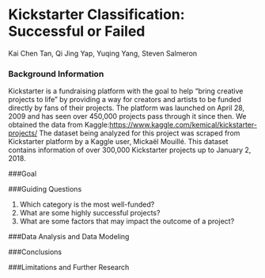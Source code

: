 # Kickstarter Classification: Successful or Failed

Kai Chen Tan, Qi Jing Yap, Yuqing Yang, Steven Salmeron

### Background Information
Kickstarter is a fundraising platform with the goal to help “bring creative projects to life” by providing a way for creators and artists to be funded directly by fans of their projects. The platform was launched on April 28, 2009 and has seen over 450,000 projects pass through it since then. We obtained the data from Kaggle:https://www.kaggle.com/kemical/kickstarter-projects/ The dataset being analyzed for this project was scraped from Kickstarter platform by a Kaggle user, Mickaël Mouillé. This dataset contains information of over 300,000 Kickstarter projects up to January 2, 2018.

###Goal


###Guiding Questions 
1. Which category is the most well-funded?
2. What are some highly successful projects?
3. What are some factors that may impact the outcome of a project?

###Data Analysis and Data Modeling

###Conclusions

###Limitations and Further Research
